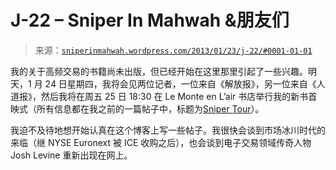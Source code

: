 <!--yml

分类：未分类

日期：2024-05-18 14:29:11

-->

# J-22 – Sniper In Mahwah &朋友们

> 来源：[`sniperinmahwah.wordpress.com/2013/01/23/j-22/#0001-01-01`](https://sniperinmahwah.wordpress.com/2013/01/23/j-22/#0001-01-01)

我的关于高频交易的书籍尚未出版，但已经开始在这里那里引起了一些兴趣。明天，1 月 24 日星期四，我将会见两位记者，一位来自《解放报》，另一位来自《人道报》，然后我将在周五 25 日 18:30 在 Le Monte en L’air 书店举行我的新书首映式（所有信息都在我之前的一篇帖子中，标题为[Sniper Tour](https://sniperinmahwah.wordpress.com/2013/01/09/le-sniper-tour-save-the-dates/)）。

我迫不及待地想开始认真在这个博客上写一些帖子。我很快会谈到市场冰川时代的来临（继 NYSE Euronext 被 ICE 收购之后），也会谈到电子交易领域传奇人物 Josh Levine 重新出现在网上。
